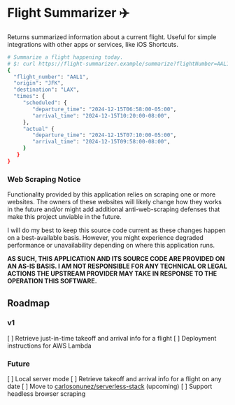 # Flight Summarizer ✈️

Returns summarized information about a current flight. Useful for simple
integrations with other apps or services, like iOS Shortcuts.

```sh
# Summarize a flight happening today.
# $: curl https://flight-summarizer.example/summarize?flightNumber=AAL1
{
  "flight_number": "AAL1",
  "origin": "JFK",
  "destination": "LAX",
  "times": {
     "scheduled": {
        "departure_time": "2024-12-15T06:58:00-05:00",
        "arrival_time": "2024-12-15T10:20:00-08:00",
     },
     "actual" {
        "departure_time": "2024-12-15T07:10:00-05:00",
        "arrival_time": "2024-12-15T09:58:00-08:00",
     }
   }
}
```

### Web Scraping Notice

Functionality provided by this application relies on scraping one or more
websites. The owners of these websites will likely change how they works in the
future and/or might add additional anti-web-scraping defenses that make this
project unviable in the future.

I will do my best to keep this source code current as these changes happen on a
best-available basis. However, you might experience degraded performance or
unavailability depending on where this application runs.

**AS SUCH, THIS APPLICATION AND ITS SOURCE CODE ARE PROVIDED ON AN AS-IS BASIS.
I AM NOT RESPONSIBLE FOR ANY TECHNICAL OR LEGAL ACTIONS THE UPSTREAM PROVIDER
MAY TAKE IN RESPONSE TO THE OPERATION THIS SOFTWARE.**

## Roadmap

### v1

[ ] Retrieve just-in-time takeoff and arrival info for a flight
[ ] Deployment instructions for AWS Lambda

### Future

[ ] Local server mode
[ ] Retrieve takeoff and arrival info for a flight on any date
[ ] Move to [carlosonunez/serverless-stack](https://github.com/carlosonunez/serverless-stack) (upcoming)
[ ] Support headless browser scraping
